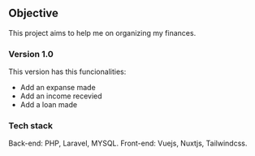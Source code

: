 
## Objective

This project aims to help me on organizing my finances.

### Version 1.0

This version has this funcionalities:
*  Add an expanse made
*  Add an income recevied
*  Add a loan made


### Tech stack

Back-end: PHP, Laravel, MYSQL.
Front-end: Vuejs, Nuxtjs, Tailwindcss.
